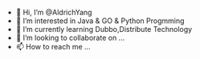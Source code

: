 - 👋 Hi, I’m @AldrichYang
- 👀 I’m interested in Java & GO & Python Progmming
- 🌱 I’m currently learning Dubbo,Distribute Technology
- 💞️ I’m looking to collaborate on ...
- 📫 How to reach me ...

<!---
AldrichYang/AldrichYang is a ✨ special ✨ repository because its `README.md` (this file) appears on your GitHub profile.
You can click the Preview link to take a look at your changes.
--->
